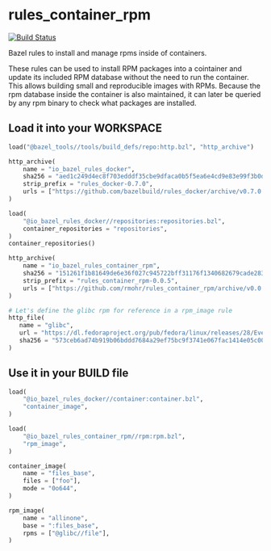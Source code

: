 # rules_container_rpm

[![Build Status](https://travis-ci.org/rmohr/rules_container_rpm.svg?branch=master)](https://travis-ci.org/rmohr/rules_container_rpm)

Bazel rules to install and manage rpms inside of containers.

These rules can be used to install RPM packages into a cointainer and update its included RPM database without the need to run the container.
This allows building small and reproducible images with RPMs. Because the rpm database inside the container is also maintained, it can later be queried by any rpm binary to check what packages are installed.

## Load it into your WORKSPACE

```python
load("@bazel_tools//tools/build_defs/repo:http.bzl", "http_archive")

http_archive(
    name = "io_bazel_rules_docker",
    sha256 = "aed1c249d4ec8f703edddf35cbe9dfaca0b5f5ea6e4cd9e83e99f3b0d1136c3d",
    strip_prefix = "rules_docker-0.7.0",
    urls = ["https://github.com/bazelbuild/rules_docker/archive/v0.7.0.tar.gz"],
)

load(
    "@io_bazel_rules_docker//repositories:repositories.bzl",
    container_repositories = "repositories",
)
container_repositories()

http_archive(
    name = "io_bazel_rules_container_rpm",
    sha256 = "151261f1b81649de6e36f027c945722bff31176f1340682679cade2839e4b1e1",
    strip_prefix = "rules_container_rpm-0.0.5",
    urls = ["https://github.com/rmohr/rules_container_rpm/archive/v0.0.5.tar.gz"],
)

# Let's define the glibc rpm for reference in a rpm_image rule
http_file(
   name = "glibc",
   url = "https://dl.fedoraproject.org/pub/fedora/linux/releases/28/Everything/x86_64/os/Packages/g/glibc-2.27-8.fc28.x86_64.rpm",
   sha256 = "573ceb6ad74b919b06bddd7684a29ef75bc9f3741e067fac1414e05c0087d0b6"
)
```

## Use it in your BUILD file


```python
load(
    "@io_bazel_rules_docker//container:container.bzl",
    "container_image",
)

load(
    "@io_bazel_rules_container_rpm//rpm:rpm.bzl",
    "rpm_image",
)

container_image(
    name = "files_base",
    files = ["foo"],
    mode = "0o644",
)

rpm_image(
    name = "allinone",
    base = ":files_base",
    rpms = ["@glibc//file"],
)
```
